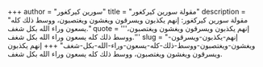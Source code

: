 +++
author = "سورين كيركغور"
title = "مقولة سورين كيركغور"
description = "مقولة سورين كيركغور: إنهم يكذبون ويسرقون ويغشون ويغتصبون، ووسط ذلك كله يسعون وراء الله بكل شغف."
quote = '''إنهم يكذبون ويسرقون ويغشون ويغتصبون، ووسط ذلك كله يسعون وراء الله بكل شغف.'''
slug = "إنهم-يكذبون-ويسرقون-ويغشون-ويغتصبون-ووسط-ذلك-كله-يسعون-وراء-الله-بكل-شغف"
+++
إنهم يكذبون ويسرقون ويغشون ويغتصبون، ووسط ذلك كله يسعون وراء الله بكل شغف.

